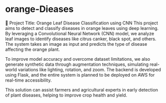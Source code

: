 ﻿# orange-Dieases
🍊 Project Title: Orange Leaf Disease Classification using CNN
This project aims to detect and classify diseases in orange leaves using deep learning. By leveraging a Convolutional Neural Network (CNN) model, we analyze leaf images to identify diseases like citrus canker, black spot, and others. The system takes an image as input and predicts the type of disease affecting the orange plant.

To improve model accuracy and overcome dataset limitations, we also generate synthetic data through augmentation techniques, simulating real-world variations like lighting, rotation, and zoom. The backend is developed using Flask, and the entire system is planned to be deployed on AWS for real-time accessibility.

This solution can assist farmers and agricultural experts in early detection of plant diseases, helping to improve crop health and yield.
